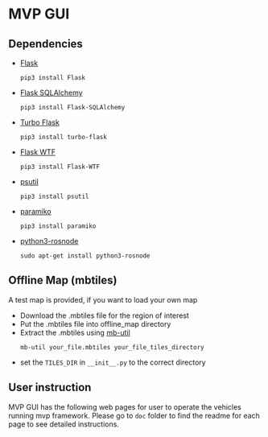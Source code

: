 # MVP GUI #
## Dependencies
- [Flask](https://flask.palletsprojects.com/en/3.0.x/)
    ```
    pip3 install Flask
    ```

- [Flask SQLAlchemy](https://flask-sqlalchemy.palletsprojects.com/en/3.1.x/quickstart/#installation)
    ```
    pip3 install Flask-SQLAlchemy
    ```
- [Turbo Flask](https://turbo-flask.readthedocs.io/en/latest/quickstart.html)
    ```
    pip3 install turbo-flask
    ```
- [Flask WTF](https://flask-wtf.readthedocs.io/en/1.2.x/)
    ```
    pip3 install Flask-WTF
    ```
- [psutil](https://psutil.readthedocs.io/en/latest/)
    ```
    pip3 install psutil 
    ```
- [paramiko](https://www.paramiko.org)
    ```
    pip3 install paramiko
    ```
- [python3-rosnode](https://packages.debian.org/sid/python3-rosnode)
    ```
    sudo apt-get install python3-rosnode
    ```
    
## Offline Map (mbtiles)
A test map is provided, if you want to load your own map
- Download the .mbtiles file for the region of interest
- Put the .mbtiles file into offline_map directory
- Extract the .mbtiles using [mb-util](https://github.com/mapbox/mbutil)
    ```
    mb-util your_file.mbtiles your_file_tiles_directory
    ```
- set the `TILES_DIR` in `__init__.py` to the correct directory


## User instruction

MVP GUI has the following web pages for user to operate the vehicles running mvp framework.
Please go to `doc` folder to find the readme for each page to see detailed instructions.

